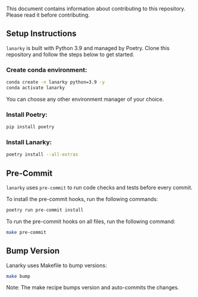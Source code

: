 This document contains information about contributing to this repository. Please read it before contributing.

## Setup Instructions

`lanarky` is built with Python 3.9 and managed by Poetry.
Clone this repository and follow the steps below to get started.

### Create conda environment:

```bash
conda create -n lanarky python=3.9 -y
conda activate lanarky
```

You can choose any other environment manager of your choice.

### Install Poetry:

```bash
pip install poetry
```

### Install Lanarky:

```bash
poetry install --all-extras
```

## Pre-Commit

`lanarky` uses `pre-commit` to run code checks and tests before every commit.

To install the pre-commit hooks, run the following commands:

```bash
poetry run pre-commit install
```

To run the pre-commit hooks on all files, run the following command:

```bash
make pre-commit
```

## Bump Version

Lanarky uses Makefile to bump versions:

```bash
make bump
```

Note: The make recipe bumps version and auto-commits the changes.
